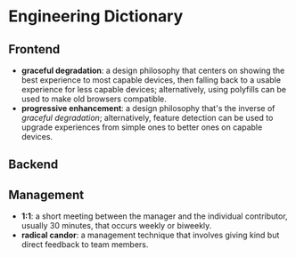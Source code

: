 # Engineering Dictionary

## Frontend

- **graceful degradation**: a design philosophy that centers on showing the best experience to most capable devices, then falling back to a usable experience for less capable devices; alternatively, using polyfills can be used to make old browsers compatible.
- **progressive enhancement**: a design philosophy that's the inverse of *graceful degradation*; alternatively, feature detection can be used to upgrade experiences from simple ones to better ones on capable devices.

## Backend

## Management

- **1:1**: a short meeting between the manager and the individual contributor, usually 30 minutes, that occurs weekly or biweekly.
- **radical candor**: a management technique that involves giving kind but direct feedback to team members.
